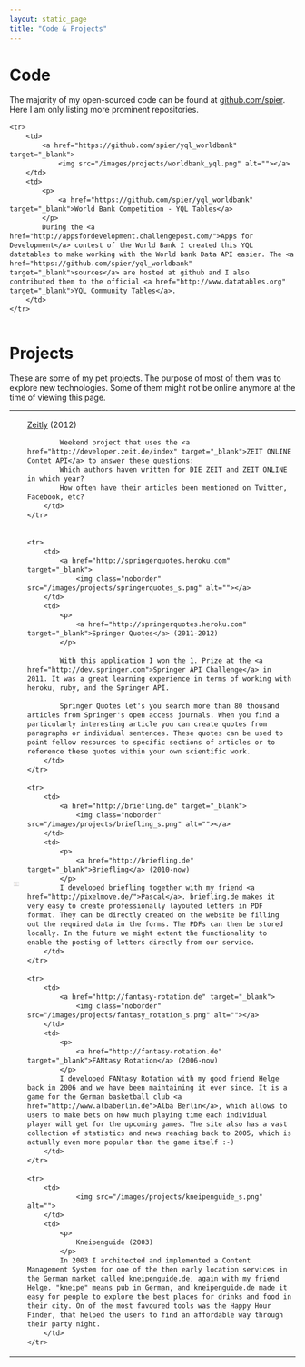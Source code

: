 ```yaml
---
layout: static_page
title: "Code & Projects"
---
```


# Code

The majority of my open-sourced code can be found at [github.com/spier](https://github.com/spier). Here I am only listing more prominent repositories.

<table id="cv" cellpadding="0" cellspacing="0">	
	
	<tr>
		<td>
			<a href="https://github.com/spier/yql_worldbank" target="_blank">
				<img src="/images/projects/worldbank_yql.png" alt=""></a>
		</td>
		<td>
			<p>
				<a href="https://github.com/spier/yql_worldbank" target="_blank">World Bank Competition - YQL Tables</a>
			</p>
			During the <a href="http://appsfordevelopment.challengepost.com/">Apps for Development</a> contest of the World Bank I created this YQL datatables to make working with the World bank Data API easier. The <a href="https://github.com/spier/yql_worldbank" target="_blank">sources</a> are hosted at github and I also contributed them to the official <a href="http://www.datatables.org" target="_blank">YQL Community Tables</a>.
		</td>
	</tr>	

</table>

# Projects

These are some of my pet projects. The purpose of most of them was to explore new technologies. Some of them might not be online anymore at the time of viewing this page.


<table id="cv" cellpadding="0" cellspacing="0">	
	<tr>
		<td>
			<a href="http://zeitly.herokuapp.com" target="_blank">
				<img class="noborder" src="/images/projects/zeitly_s.png" alt=""></a>
		</td>
		<td>
			<p>
				<a href="http://zeitly.herokuapp.com" target="_blank">Zeitly</a> (2012)
			</p>

			Weekend project that uses the <a href="http://developer.zeit.de/index" target="_blank">ZEIT ONLINE Contet API</a> to answer these questions:
			Which authors haven written for DIE ZEIT and ZEIT ONLINE in which year?
			How often have their articles been mentioned on Twitter, Facebook, etc?
		</td>
	</tr>	


	<tr>
		<td>
			<a href="http://springerquotes.heroku.com" target="_blank">
				<img class="noborder" src="/images/projects/springerquotes_s.png" alt=""></a>
		</td>
		<td>
			<p>
				<a href="http://springerquotes.heroku.com" target="_blank">Springer Quotes</a> (2011-2012)
			</p>
			
			With this application I won the 1. Prize at the <a href="http://dev.springer.com">Springer API Challenge</a> in 2011. It was a great learning experience in terms of working with heroku, ruby, and the Springer API.

			Springer Quotes let's you search more than 80 thousand articles from Springer's open access journals. When you find a particularly interesting article you can create quotes from paragraphs or individual sentences. These quotes can be used to point fellow resources to specific sections of articles or to reference these quotes within your own scientific work.
		</td>
	</tr>	

	<tr>
		<td>
			<a href="http://briefling.de" target="_blank">
				<img class="noborder" src="/images/projects/briefling_s.png" alt=""></a>
		</td>
		<td>
			<p>
				<a href="http://briefling.de" target="_blank">Briefling</a> (2010-now)
			</p>
			I developed briefling together with my friend <a href="http://pixelmove.de/">Pascal</a>. briefling.de makes it very easy to create professionally layouted letters in PDF format. They can be directly created on the website be filling out the required data in the forms. The PDFs can then be stored locally. In the future we might extent the functionality to enable the posting of letters directly from our service.
		</td>
	</tr>	
	
	<tr>
		<td>
			<a href="http://fantasy-rotation.de" target="_blank">
				<img class="noborder" src="/images/projects/fantasy_rotation_s.png" alt=""></a>
		</td>
		<td>
			<p>
				<a href="http://fantasy-rotation.de" target="_blank">FANtasy Rotation</a> (2006-now)
			</p>
			I developed FANtasy Rotation with my good friend Helge back in 2006 and we have been maintaining it ever since. It is a game for the German basketball club <a href="http://www.albaberlin.de">Alba Berlin</a>, which allows to users to make bets on how much playing time each individual player will get for the upcoming games. The site also has a vast collection of statistics and news reaching back to 2005, which is actually even more popular than the game itself :-)
		</td>
	</tr>	
	
	<tr>
		<td>
				<img src="/images/projects/kneipenguide_s.png" alt="">
		</td>
		<td>
			<p>
				Kneipenguide (2003)
			</p>
			In 2003 I architected and implemented a Content Management System for one of the then early location services in the German market called kneipenguide.de, again with my friend Helge. "kneipe" means pub in German, and kneipenguide.de made it easy for people to explore the best places for drinks and food in their city. On of the most favoured tools was the Happy Hour Finder, that helped the users to find an affordable way through their party night.
		</td>
	</tr>	
	
</table>






